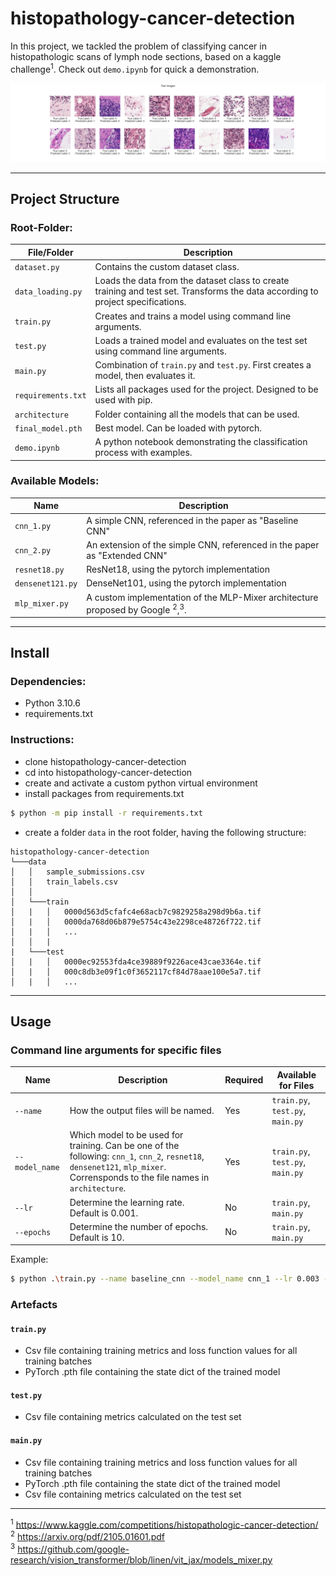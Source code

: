 # histopathology-cancer-detection
In this project, we tackled the problem of classifying cancer in histopathologic scans of lymph node sections, based on a kaggle challenge<sup>1</sup>. Check out `demo.ipynb` for quick a demonstration.

![image info](./imgs/demo.png)

-----------------------------------------------------------------------------------------------------------------------
## Project Structure
### Root-Folder:
|File/Folder               |Description|
|---|---|
|`dataset.py`|Contains the custom dataset class.|
|`data_loading.py`|Loads the data from the dataset class to create training and test set. Transforms the data according to project specifications.|
|`train.py`|Creates and trains a model using command line arguments.|
|`test.py`|Loads a trained model and evaluates on the test set using command line arguments.|
|`main.py`|Combination of `train.py` and `test.py`. First creates a model, then evaluates it.|
|`requirements.txt`|Lists all packages used for the project. Designed to be used with pip.|
|`architecture`|Folder containing all the models that can be used.|
|`final_model.pth`|Best model. Can be loaded with pytorch.|
|`demo.ipynb`|A python notebook demonstrating the classification process with examples.|

### Available Models:

|Name             |Description|
|---|---|
|`cnn_1.py`|A simple CNN, referenced in the paper as "Baseline CNN"|
|`cnn_2.py`|An extension of the simple CNN, referenced in the paper as "Extended CNN"|
|`resnet18.py`|ResNet18, using the pytorch implementation|
|`densenet121.py`|DenseNet101, using the pytorch implementation|
|`mlp_mixer.py`|A custom implementation of the MLP-Mixer architecture proposed by Google <sup>2</sup>,<sup>3</sup>. |

-----------------------------------------------------------------------------------------------------------------------
## Install

### Dependencies:
- Python 3.10.6
- requirements.txt

### Instructions:
- clone histopathology-cancer-detection
- cd into histopathology-cancer-detection
- create and activate a custom python virtual environment
- install packages from requirements.txt
```bash
$ python -m pip install -r requirements.txt
```
- create a folder `data` in the root folder, having the following structure:

```
histopathology-cancer-detection
└───data
│   │   sample_submissions.csv
│   │   train_labels.csv
│   │
│   └───train
│   |   │   0000d563d5cfafc4e68acb7c9829258a298d9b6a.tif
│   |   │   0000da768d06b879e5754c43e2298ce48726f722.tif
│   |   │   ...
│   │   |
|   └───test
│   |   │   0000ec92553fda4ce39889f9226ace43cae3364e.tif
│   |   │   000c8db3e09f1c0f3652117cf84d78aae100e5a7.tif
│   |   │   ...
```

-----------------------------------------------------------------------------------------------------------------------
## Usage

### Command line arguments for specific files


|Name             |Description|Required|Available for Files|
|---|---|---|---|
|`--name`|How the output files will be named.|Yes|`train.py`, `test.py`, `main.py`|
|`--model_name`|Which model to be used for training. Can be one of the following: `cnn_1`, `cnn_2`, `resnet18`, `densenet121`, `mlp_mixer`. Corrensponds to the file names in `architecture`.|Yes|`train.py`, `test.py`, `main.py`|
|`--lr`|Determine the learning rate. Default is 0.001.|No|`train.py`, `main.py`|
|`--epochs`|Determine the number of epochs. Default is 10.|No|`train.py`, `main.py`|

Example:

```bash
$ python .\train.py --name baseline_cnn --model_name cnn_1 --lr 0.003 --epochs 5
```

### Artefacts

#### `train.py` 
- Csv file containing training metrics and loss function values for all training batches
- PyTorch .pth file containing the state dict of the trained model

#### `test.py` 
- Csv file containing metrics calculated on the test set

#### `main.py`
- Csv file containing training metrics and loss function values for all training batches
- PyTorch .pth file containing the state dict of the trained model
- Csv file containing metrics calculated on the test set














-----------------------------------------------------------------------------------------------------------------------

<sup>1</sup> https://www.kaggle.com/competitions/histopathologic-cancer-detection/ <br>
<sup>2</sup> https://arxiv.org/pdf/2105.01601.pdf <br>
<sup>3</sup> https://github.com/google-research/vision_transformer/blob/linen/vit_jax/models_mixer.py <br>

